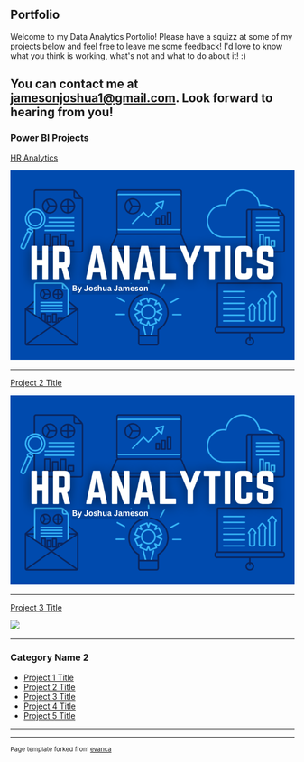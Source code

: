 ## Portfolio

Welcome to my Data Analytics Portolio! Please have a squizz at some of my projects below and feel free to leave me some feedback! I'd love to know what you think is working, what's not and what to do about it! :)

You can contact me at jamesonjoshua1@gmail.com. Look forward to hearing from you!
---

### Power BI Projects
[HR Analytics](https://www.linkedin.com/pulse/hr-analytics-analysis-workforce-diversity-salary-insights-jameson%3FtrackingId=LKFQ9qAKRAq%252F22EJSJqYxg%253D%253D/?trackingId=LKFQ9qAKRAq%2F22EJSJqYxg%3D%3D)

<img src="images/HR Analytics.png"/>

---
[Project 2 Title](/pdf/sample_presentation.pdf)

<img src="images/HR Analytics.png?raw=true"/>

---
[Project 3 Title](http://example.com/)

<img src="images/dummy_thumbnail.jpg?raw=true"/>

---

### Category Name 2

- [Project 1 Title](http://example.com/)
- [Project 2 Title](http://example.com/)
- [Project 3 Title](http://example.com/)
- [Project 4 Title](http://example.com/)
- [Project 5 Title](http://example.com/)

---




---
<p style="font-size:11px">Page template forked from <a href="https://github.com/evanca/quick-portfolio">evanca</a></p>
<!-- Remove above link if you don't want to attibute -->
